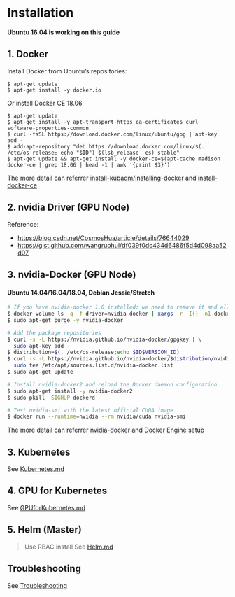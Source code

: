 # Installation

**Ubuntu 16.04 is working on this guide**

## 1. Docker

Install Docker from Ubuntu’s repositories:

```shell
$ apt-get update
$ apt-get install -y docker.io
```

Or install Docker CE 18.06

```shell
$ apt-get update
$ apt-get install -y apt-transport-https ca-certificates curl software-properties-common
$ curl -fsSL https://download.docker.com/linux/ubuntu/gpg | apt-key add -
$ add-apt-repository "deb https://download.docker.com/linux/$(. /etc/os-release; echo "$ID") $(lsb_release -cs) stable"
$ apt-get update && apt-get install -y docker-ce=$(apt-cache madison docker-ce | grep 18.06 | head -1 | awk '{print $3}')
```

The more detail can referrer [install-kubadm/installing-docker][k8s-install-docker] and [install-docker-ce][install-docker-ce]

## 2. nvidia Driver (GPU Node)

Reference: 
- https://blog.csdn.net/CosmosHua/article/details/76644029
- https://gist.github.com/wangruohui/df039f0dc434d6486f5d4d098aa52d07


## 3. nvidia-Docker (GPU Node)

#### Ubuntu 14.04/16.04/18.04, Debian Jessie/Stretch
```sh
# If you have nvidia-docker 1.0 installed: we need to remove it and all existing GPU containers
$ docker volume ls -q -f driver=nvidia-docker | xargs -r -I{} -n1 docker ps -q -a -f volume={} | xargs -r docker rm -f
$ sudo apt-get purge -y nvidia-docker

# Add the package repositories
$ curl -s -L https://nvidia.github.io/nvidia-docker/gpgkey | \
  sudo apt-key add -
$ distribution=$(. /etc/os-release;echo $ID$VERSION_ID)
$ curl -s -L https://nvidia.github.io/nvidia-docker/$distribution/nvidia-docker.list | \
  sudo tee /etc/apt/sources.list.d/nvidia-docker.list
$ sudo apt-get update

# Install nvidia-docker2 and reload the Docker daemon configuration
$ sudo apt-get install -y nvidia-docker2
$ sudo pkill -SIGHUP dockerd

# Test nvidia-smi with the latest official CUDA image
$ docker run --runtime=nvidia --rm nvidia/cuda nvidia-smi
```

The more detail can referrer [nvidia-docker][nvidia-docker#quickstart] and [Docker Engine setup][Docker Engine setup]

## 3. Kubernetes
See [Kubernetes.md](./Kubernetes.md)

## 4. GPU for Kubernetes
See [GPUforKubernetes.md](./GPUforKubernetes.md)

## 5. Helm (Master)
> Use RBAC install
See [Helm.md](./Helm.md) 

## Troubleshooting
See [Troubleshooting](./Troubleshooting.md)

[k8s-install-docker]: https://kubernetes.io/docs/setup/independent/install-kubeadm/#installing-docker
[install-docker-ce]: https://docs.docker.com/install/linux/docker-ce/ubuntu/#install-docker-ce
[nvidia-docker#quickstart]: https://github.com/NVIDIA/nvidia-docker#quickstart
[Docker Engine setup]: https://github.com/nvidia/nvidia-container-runtime#docker-engine-setup